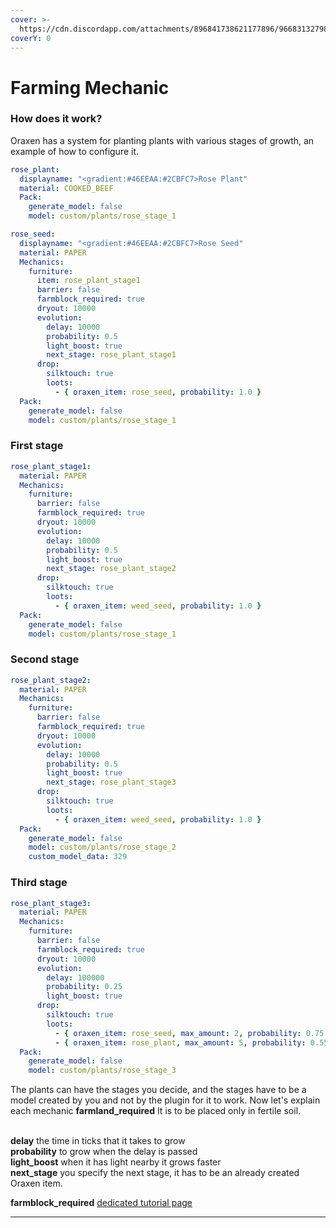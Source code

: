 ```yaml
---
cover: >-
  https://cdn.discordapp.com/attachments/896841738621177896/966831327984893992/unknown.png
coverY: 0
---
```


# Farming Mechanic

### How does it work?

Oraxen has a system for planting plants with various stages of growth, an example of how to configure it.

```yaml
rose_plant:
  displayname: "<gradient:#46EEAA:#2CBFC7>Rose Plant"
  material: COOKED_BEEF
  Pack:
    generate_model: false
    model: custom/plants/rose_stage_1

rose_seed:
  displayname: "<gradient:#46EEAA:#2CBFC7>Rose Seed"
  material: PAPER
  Mechanics:
    furniture:
      item: rose_plant_stage1
      barrier: false
      farmblock_required: true
      dryout: 10000
      evolution:
        delay: 10000
        probability: 0.5
        light_boost: true
        next_stage: rose_plant_stage1
      drop:
        silktouch: true
        loots:
          - { oraxen_item: rose_seed, probability: 1.0 }
  Pack:
    generate_model: false
    model: custom/plants/rose_stage_1
```

### First stage

```yaml
rose_plant_stage1:
  material: PAPER
  Mechanics:
    furniture:
      barrier: false
      farmblock_required: true
      dryout: 10000
      evolution:
        delay: 10000
        probability: 0.5
        light_boost: true
        next_stage: rose_plant_stage2
      drop:
        silktouch: true
        loots:
          - { oraxen_item: weed_seed, probability: 1.0 }
  Pack:
    generate_model: false
    model: custom/plants/rose_stage_1
```

### Second stage

```yaml
rose_plant_stage2:
  material: PAPER
  Mechanics:
    furniture:
      barrier: false
      farmblock_required: true
      dryout: 10000
      evolution:
        delay: 10000
        probability: 0.5
        light_boost: true
        next_stage: rose_plant_stage3
      drop:
        silktouch: true
        loots:
          - { oraxen_item: weed_seed, probability: 1.0 }
  Pack:
    generate_model: false
    model: custom/plants/rose_stage_2
    custom_model_data: 329
```

### Third stage

```yaml
rose_plant_stage3:
  material: PAPER
  Mechanics:
    furniture:
      barrier: false
      farmblock_required: true
      dryout: 10000
      evolution:
        delay: 100000
        probability: 0.25
        light_boost: true
      drop:
        silktouch: true
        loots:
          - { oraxen_item: rose_seed, max_amount: 2, probability: 0.75 }
          - { oraxen_item: rose_plant, max_amount: 5, probability: 0.55 }
  Pack:
    generate_model: false
    model: custom/plants/rose_stage_3
```

The plants can have the stages you decide, and the stages have to be a model created by you and not by the plugin for it to work. Now let's explain each mechanic **farmland\_required** It is to be placed only in fertile soil.&#x20;

\
**delay** the time in ticks that it takes to grow \
**probability** to grow when the delay is passed \
**light\_boost** when it has light nearby it grows faster \
**next\_stage** you specify the next stage, it has to be an already created Oraxen item.

**farmblock\_required** [dedicated tutorial page](../block-mechanic/block-mechanic.md)

****
